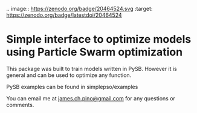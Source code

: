 .. image:: https://zenodo.org/badge/20464524.svg
   :target: https://zenodo.org/badge/latestdoi/20464524
# Simple interface to optimize models using Particle Swarm optimization
 
 This package was built to train models written in PySB. However it is general and can be used to optimize any function.
 
 PySB examples can be found in simplepso/examples
 



You can email me at james.ch.pino@gmail.com for any questions or comments.




